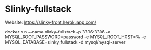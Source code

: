 # Slinky-fullstack

Website: https://slinky-front.herokuapp.com/

docker run --name slinky-fullstack -p 3306:3306 -e MYSQL_ROOT_PASSWORD=password -e MYSQL_ROOT_HOST=%  -e MYSQL_DATABASE=slinky_fullstack -d mysql/mysql-server
